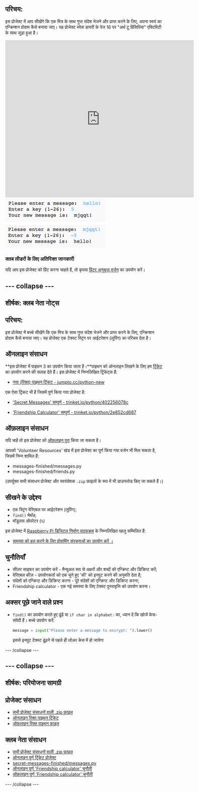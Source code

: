 ## परिचय:

इस प्रोजेक्ट में आप सीखेंगे कि एक मित्र के साथ गुप्त संदेश भेजने और प्राप्त करने के लिए, अपना स्वयं का एन्क्रिप्शन प्रोग्राम कैसे बनाया जाए। यह प्रोजेक्ट स्पेस डायरी के पेज 16 पर "अर्थ टू प्रिंसिपिया" एक्टिविटी के साथ जुड़ा हुआ है।

<div class="trinket">
  <iframe src="https://trinket.io/embed/python/402256078c?outputOnly=true&start=result" width="600" height="500" frameborder="0" marginwidth="0" marginheight="0" allowfullscreen>
  </iframe>
  <img src="images/messages-finished.png">
</div>

### क्लब लीडरों के लिए अतिरिक्त जानकारी

यदि आप इस प्रोजेक्ट को प्रिंट करना चाहते हैं, तो कृपया [प्रिंटर अनुकूल वर्जन](https://projects.raspberrypi.org/en/projects/secret-messages/print) का उपयोग करें।

## \--- collapse \---

## शीर्षक: क्लब नेता नोट्स

## परिचय:

इस प्रोजेक्ट में बच्चे सीखेंगे कि एक मित्र के साथ गुप्त संदेश भेजने और प्राप्त करने के लिए, एन्क्रिप्शन प्रोग्राम कैसे बनाया जाए। यह प्रोजेक्ट एक टेक्स्ट स्ट्रिंग पर आईटरेशन (लूपिंग) का परिचय देता है।

## ऑनलाइन संसाधन

**इस प्रोजेक्ट में पाइथन 3 का उपयोग किया जाता है।**पाइथन को ऑनलाइन लिखने के लिए हम [ट्रिंकेट](https://trinket.io/) का उपयोग करने की सलाह देते हैं। इस प्रोजेक्ट में निम्नलिखित ट्रिंकेट्स हैं:

* [नया (रिक्त) पाइथन ट्रिंकट - jumpto.cc/python-new](http://jumpto.cc/python-new)

एक ऐसा ट्रिंकट भी है जिसमें पूर्ण किया गया प्रोजेक्ट है:

* ['Secret Messages' सम्पूर्ण - trinket.io/python/402256078c](https://trinket.io/python/402256078c)

* ['Friendship Calculator' सम्पूर्ण - trinket.io/python/2e852cd687](https://trinket.io/python/2e852cd687)

## ऑफ़लाइन संसाधन

यदि चाहें तो इस प्रोजेक्ट को [ऑफ़लाइन पूरा](https://www.codeclubprojects.org/en-GB/resources/python-working-offline/) किया जा सकता है।

आपको 'Volunteer Resources' खंड में इस प्रोजेक्ट का पूर्ण किया गया वर्जन भी मिल सकता है, जिसमें निम्न शामिल हैं:

* messages-finished/messages.py
* messages-finished/friends.py

(उपर्युक्त सभी संसाधन प्रोजेक्ट और स्वयंसेवक `.zip` फ़ाइलों के रूप में भी डाउनलोड किए जा सकते हैं।)

## सीखने के उद्देश्य

* एक स्ट्रिंग वेरिएबल पर आईटरेशन (लूपिंग);
* ` find() ` मेथॅड;
* मॉडुलस ऑपरेटर (`%`)

इस प्रोजेक्ट में [Raspberry Pi डिजिटल निर्माण पाठ्यक्रम](http://rpf.io/curriculum) के निम्नलिखित पहलु सम्मिलित हैं:

* [समस्या को हल करने के लिए प्रोग्रामिंग संरचनाओं का उपयोग करें ।](https://www.raspberrypi.org/curriculum/programming/builder)

## चुनौतियाँ

* सीज़र साइफर का उपयोग करें - मैन्युअल रूप से अक्षरों और शब्दों को एन्क्रिप्ट और डिक्रिप्ट करें;
* वेरिएबल कीज़ - उपयोगकर्ता को एक चुने हुए 'की' को इनपुट करने की अनुमति देता है;
* संदेशों को एन्क्रिप्ट और डिक्रिप्ट करना - पूरे संदेशों को एन्क्रिप्ट और डिक्रिप्ट करना;
* Friendship calculator - एक नई समस्या के लिए टेक्स्ट पुनरावृत्ति को उपयोग करना।

## अक्सर पूछे जाने वाले प्रश्न

* `find()` का उपयोग करते हुए ढूंढें या `if char in alphabet:` का, ध्यान दें कि खोजें केस-संवेदी हैं। बच्चे उपयोग करें:
    
    ```python
    message = input("Please enter a message to encrypt: ").lower()
    ```
    
    इससे इनपुट टेक्स्ट ढूंढ़ने से पहले ही लोअर केस में हो जायेगा

\--- /collapse \---

## \--- collapse \---

## शीर्षक: परियोजना सामग्री

## प्रोजेक्ट संसाधन

* [सभी प्रोजेक्ट संसाधनों वाली .zip फ़ाइल](resources/secret-messages-project-resources.zip)
* [ऑनलाइन रिक्त पाइथन ट्रिंकेट](http://jumpto.cc/python-new)
* [ऑफ़लाइन रिक्त पाइथन फ़ाइल](resources/new-new.py)

## क्लब नेता संसाधन

* [सभी प्रोजेक्ट संसाधनों वाली .zip फ़ाइल](resources/secret-messages-volunteer-resources.zip)
* [ऑनलाइन पूर्ण ट्रिंकेट प्रोजेक्ट](https://trinket.io/python/402256078c)
* [secret-messages-finished/messages.py](resources/secret-messages-finished-messages.py)
* [ऑनलाइन पूर्ण 'Friendship calculator' चुनौती](https://trinket.io/python/2e852cd687)
* [ऑफ़लाइन पूर्ण 'Friendship calculator' चुनौती](resources/friendship-calculator-finished-friends.py)

\--- /collapse \---